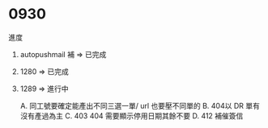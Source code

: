 # 0930
進度
1. autopushmail 補 => 已完成
2. 1280 => 已完成
3. 1289 => 進行中

   A. 同工號要確定能產出不同三選一單/ url 也要壓不同單的
   B. 404以 DR 單有沒有產過為主
   C. 403 404 需要顯示停用日期其餘不要
   D. 412 補催簽信
   
